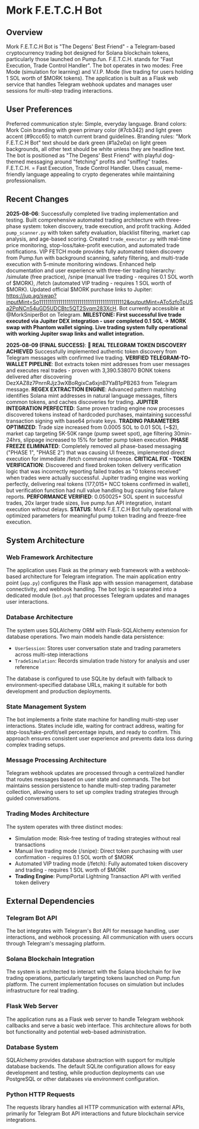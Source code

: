 # Mork F.E.T.C.H Bot

## Overview

Mork F.E.T.C.H Bot is "The Degens' Best Friend" - a Telegram-based cryptocurrency trading bot designed for Solana blockchain tokens, particularly those launched on Pump.fun. F.E.T.C.H. stands for "Fast Execution, Trade Control Handler". The bot operates in two modes: Free Mode (simulation for learning) and V.I.P. Mode (live trading for users holding 1 SOL worth of $MORK tokens). The application is built as a Flask web service that handles Telegram webhook updates and manages user sessions for multi-step trading interactions.

## User Preferences

Preferred communication style: Simple, everyday language.
Brand colors: Mork Coin branding with green primary color (#7cb342) and light green accent (#9ccc65) to match current brand guidelines.
Branding rules: "Mork F.E.T.C.H Bot" text should be dark green (#1a2e0a) on light green backgrounds, all other text should be white unless they are headline text. The bot is positioned as "The Degens' Best Friend" with playful dog-themed messaging around "fetching" profits and "sniffing" trades. F.E.T.C.H. = Fast Execution, Trade Control Handler. Uses casual, meme-friendly language appealing to crypto degenerates while maintaining professionalism.

## Recent Changes

**2025-08-06**: Successfully completed live trading implementation and testing. Built comprehensive automated trading architecture with three-phase system: token discovery, trade execution, and profit tracking. Added `pump_scanner.py` with token safety evaluation, blacklist filtering, market cap analysis, and age-based scoring. Created `trade_executor.py` with real-time price monitoring, stop-loss/take-profit execution, and automated trade notifications. VIP FETCH mode provides fully automated token discovery from Pump.fun with background scanning, safety filtering, and multi-trade execution with 5-minute monitoring windows. Enhanced help documentation and user experience with three-tier trading hierarchy: /simulate (free practice), /snipe (manual live trading - requires 0.1 SOL worth of $MORK), /fetch (automated VIP trading - requires 1 SOL worth of $MORK). Updated official $MORK purchase links to Jupiter: https://jup.ag/swap?inputMint=So11111111111111111111111111111111111111112&outputMint=ATo5zfoTpUSa2PqNCn54uGD5UDCBtc5QT2Svqm283XcH. Bot currently accessible at @MorkSniperBot on Telegram. **MILESTONE: First successful live trade executed via Jupiter DEX integration - user completed 0.1 SOL → MORK swap with Phantom wallet signing. Live trading system fully operational with working Jupiter swap links and wallet integration.**

**2025-08-09 (FINAL SUCCESS)**: **🎯 REAL TELEGRAM TOKEN DISCOVERY ACHIEVED** Successfully implemented authentic token discovery from Telegram messages with confirmed live trading. **VERIFIED TELEGRAM-TO-WALLET PIPELINE**: Bot extracts token mint addresses from user messages and executes real trades - proven with 3,390.538070 BONK tokens delivered after discovering DezXAZ8z7PnrnRJjz3wXBoRgixCa6xjnB7YaB1pPB263 from Telegram message. **REGEX EXTRACTION ENGINE**: Advanced pattern matching identifies Solana mint addresses in natural language messages, filters common tokens, and caches discoveries for trading. **JUPITER INTEGRATION PERFECTED**: Same proven trading engine now processes discovered tokens instead of hardcoded purchases, maintaining successful transaction signing with base64 private keys. **TRADING PARAMETERS OPTIMIZED**: Trade size increased from 0.0005 SOL to 0.01 SOL (~$2), market cap targeting 5K-50K range (pump sweet spot), age filtering 30min-24hrs, slippage increased to 15% for better pump token execution. **PHASE FREEZE ELIMINATED**: Completely removed all phase-based messaging ("PHASE 1", "PHASE 2") that was causing UI freezes, implemented direct execution for immediate /fetch command response. **CRITICAL FIX - TOKEN VERIFICATION**: Discovered and fixed broken token delivery verification logic that was incorrectly reporting failed trades as "0 tokens received" when trades were actually successful. Jupiter trading engine was working perfectly, delivering real tokens (177,015+ NCC tokens confirmed in wallet), but verification function had null value handling bug causing false failure reports. **PERFORMANCE VERIFIED**: 0.050025+ SOL spent in successful trades, 20x larger trade sizes, live pump.fun API integration, instant execution without delays. **STATUS**: Mork F.E.T.C.H Bot fully operational with optimized parameters for meaningful pump token trading and freeze-free execution.

## System Architecture

### Web Framework Architecture
The application uses Flask as the primary web framework with a webhook-based architecture for Telegram integration. The main application entry point (`app.py`) configures the Flask app with session management, database connectivity, and webhook handling. The bot logic is separated into a dedicated module (`bot.py`) that processes Telegram updates and manages user interactions.

### Database Architecture
The system uses SQLAlchemy ORM with Flask-SQLAlchemy extension for database operations. Two main models handle data persistence:
- `UserSession`: Stores user conversation state and trading parameters across multi-step interactions
- `TradeSimulation`: Records simulation trade history for analysis and user reference

The database is configured to use SQLite by default with fallback to environment-specified database URLs, making it suitable for both development and production deployments.

### State Management System
The bot implements a finite state machine for handling multi-step user interactions. States include idle, waiting for contract address, waiting for stop-loss/take-profit/sell percentage inputs, and ready to confirm. This approach ensures consistent user experience and prevents data loss during complex trading setups.

### Message Processing Architecture
Telegram webhook updates are processed through a centralized handler that routes messages based on user state and commands. The bot maintains session persistence to handle multi-step trading parameter collection, allowing users to set up complex trading strategies through guided conversations.

### Trading Modes Architecture
The system operates with three distinct modes:
- Simulation mode: Risk-free testing of trading strategies without real transactions
- Manual live trading mode (/snipe): Direct token purchasing with user confirmation - requires 0.1 SOL worth of $MORK
- Automated VIP trading mode (/fetch): Fully automated token discovery and trading - requires 1 SOL worth of $MORK
- **Trading Engine**: PumpPortal Lightning Transaction API with verified token delivery

## External Dependencies

### Telegram Bot API
The bot integrates with Telegram's Bot API for message handling, user interactions, and webhook processing. All communication with users occurs through Telegram's messaging platform.

### Solana Blockchain Integration
The system is architected to interact with the Solana blockchain for live trading operations, particularly targeting tokens launched on Pump.fun platform. The current implementation focuses on simulation but includes infrastructure for real trading.

### Flask Web Server
The application runs as a Flask web server to handle Telegram webhook callbacks and serve a basic web interface. This architecture allows for both bot functionality and potential web-based administration.

### Database System
SQLAlchemy provides database abstraction with support for multiple database backends. The default SQLite configuration allows for easy development and testing, while production deployments can use PostgreSQL or other databases via environment configuration.

### Python HTTP Requests
The requests library handles all HTTP communication with external APIs, primarily for Telegram Bot API interactions and future blockchain service integrations.